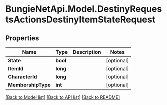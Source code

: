 # BungieNetApi.Model.DestinyRequestsActionsDestinyItemStateRequest
## Properties

Name | Type | Description | Notes
------------ | ------------- | ------------- | -------------
**State** | **bool** |  | [optional] 
**ItemId** | **long** |  | [optional] 
**CharacterId** | **long** |  | [optional] 
**MembershipType** | **int** |  | [optional] 

[[Back to Model list]](../README.md#documentation-for-models) [[Back to API list]](../README.md#documentation-for-api-endpoints) [[Back to README]](../README.md)

